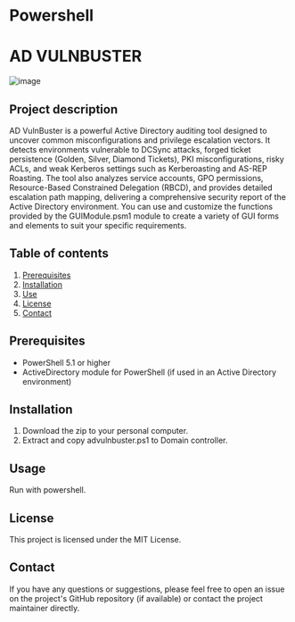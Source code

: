 
# Powershell
# AD VULNBUSTER

![image](https://github.com/user-attachments/assets/5e9ff070-2842-4b5f-8fa5-d28ece949e02)


## Project description


AD VulnBuster is a powerful Active Directory auditing tool designed to uncover common misconfigurations and privilege escalation vectors. It detects environments vulnerable to DCSync attacks, forged ticket persistence (Golden, Silver, Diamond Tickets), PKI misconfigurations, risky ACLs, and weak Kerberos settings such as Kerberoasting and AS-REP Roasting. The tool also analyzes service accounts, GPO permissions, Resource-Based Constrained Delegation (RBCD), and provides detailed escalation path mapping, delivering a comprehensive security report of the Active Directory environment.
You can use and customize the functions provided by the GUIModule.psm1 module to create a variety of GUI forms and elements to suit your specific requirements.

## Table of contents

1. [Prerequisites](#prerequsites)
2. [Installation](#installation)
3. [Use](#use)
4. [License](#license)
5. [Contact](#contact)

## Prerequisites

- PowerShell 5.1 or higher
- ActiveDirectory module for PowerShell (if used in an Active Directory environment)

## Installation

1. Download the zip to your personal computer.
2. Extract and copy advulnbuster.ps1 to Domain controller. 


## Usage

Run with powershell. 

## License

This project is licensed under the MIT License.

## Contact

If you have any questions or suggestions, please feel free to open an issue on the project's GitHub repository (if available) or contact the project maintainer directly.
